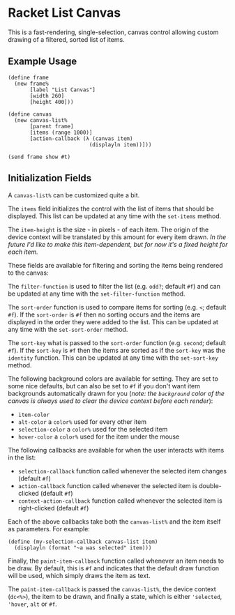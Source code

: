 # Racket List Canvas

This is a fast-rendering, single-selection, canvas control allowing
custom drawing of a filtered, sorted list of items.

## Example Usage

```racket
(define frame
  (new frame%
       [label "List Canvas"]
       [width 260]
       [height 400]))

(define canvas
  (new canvas-list%
       [parent frame]
       [items (range 1000)]
       [action-callback (λ (canvas item) 
                          (displayln item))]))

(send frame show #t)
```

## Initialization Fields

A `canvas-list%` can be customized quite a bit.

The `items` field initializes the control with the list of items that should be displayed. This list can be updated at any time with the `set-items` method.

The `item-height` is the size - in pixels - of each item. The origin of the device context will be translated by this amount for every item drawn. _In the future I'd like to make this item-dependent, but for now it's a fixed height for each item._

These fields are available for filtering and sorting the items being rendered to the canvas:

The `filter-function` is used to filter the list (e.g. `odd?`; default `#f`) and can be updated at any time with the `set-filter-function` method.

The `sort-order` function is used to compare items for sorting (e.g. `<`; default `#f`). If the `sort-order` is `#f` then no sorting occurs and the items are displayed in the order they were added to the list. This can be updated at any time with the `set-sort-order` method.

The `sort-key` what is passed to the `sort-order` function (e.g. `second`; default `#f`). If the `sort-key` is `#f` then the items are sorted as if the `sort-key` was the `identity` function. This can be updated at any time with the `set-sort-key` method.

The following background colors are available for setting. They are set to some nice defaults, but can also be set to `#f` if you don't want item backgrounds automatically drawn for you (_note: the `background` color of the canvas is always used to clear the device context before each render_):

* `item-color`
* `alt-color` a `color%` used for every other item
* `selection-color` a `color%` used for the selected item
* `hover-color` a `color%` used for the item under the mouse

The following callbacks are available for when the user interacts with items in the list:

* `selection-callback` function called whenever the selected item changes (default `#f`)
* `action-callback` function called whenever the selected item is double-clicked (default `#f`)
* `context-action-callback` function called whenever the selected item is right-clicked (default `#f`)

Each of the above callbacks take both the `canvas-list%` and the item itself as parameters. For example:

```racket
(define (my-selection-callback canvas-list item)
  (displayln (format "~a was selected" item)))
```

Finally, the `paint-item-callback` function called whenever an item needs to be draw. By default, this is `#f` and indicates that the default draw function will be used, which simply draws the item as text.

The `paint-item-callback` is passed the `canvas-list%`, the device context (`dc<%>`), the item to be drawn, and finally a state, which is either `'selected`, `'hover`, `alt` or `#f`.
